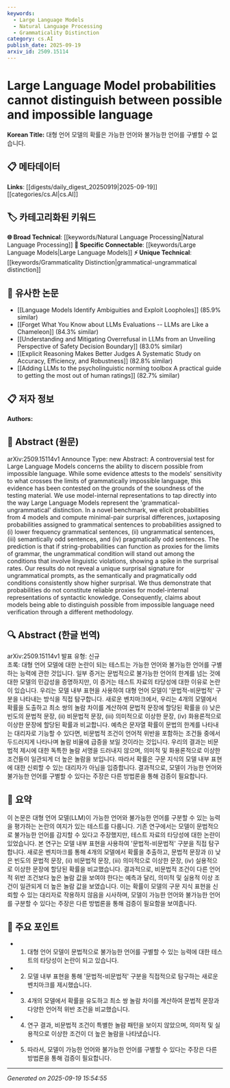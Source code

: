 ```yaml
---
keywords:
  - Large Language Models
  - Natural Language Processing
  - Grammaticality Distinction
category: cs.AI
publish_date: 2025-09-19
arxiv_id: 2509.15114
---
```


<!-- KEYWORD_LINKING_METADATA:
{
  "processed_timestamp": "2025-09-22 21:38:48.655951",
  "vocabulary_version": "1.0",
  "selected_keywords": [
    "Large Language Models",
    "Natural Language Processing",
    "Grammaticality Distinction"
  ],
  "rejected_keywords": [
    "Probabilistic Proxies"
  ],
  "similarity_scores": {
    "Large Language Models": 0.9,
    "Natural Language Processing": 0.8,
    "Grammaticality Distinction": 0.75
  },
  "extraction_method": "AI_prompt_based",
  "budget_applied": true
}
-->


# Large Language Model probabilities cannot distinguish between possible and impossible language

**Korean Title:** 대형 언어 모델의 확률은 가능한 언어와 불가능한 언어를 구별할 수 없습니다.

## 📋 메타데이터

**Links**: [[digests/daily_digest_20250919|2025-09-19]]   [[categories/cs.AI|cs.AI]]

## 🏷️ 카테고리화된 키워드
**🌐 Broad Technical**: [[keywords/Natural Language Processing|Natural Language Processing]]
**🔗 Specific Connectable**: [[keywords/Large Language Models|Large Language Models]]
**⚡ Unique Technical**: [[keywords/Grammaticality Distinction|grammatical-ungrammatical distinction]]

## 🔗 유사한 논문
- [[Language Models Identify Ambiguities and Exploit Loopholes]] (85.9% similar)
- [[Forget What You Know about LLMs Evaluations -- LLMs are Like a Chameleon]] (84.3% similar)
- [[Understanding and Mitigating Overrefusal in LLMs from an Unveiling Perspective of Safety Decision Boundary]] (83.0% similar)
- [[Explicit Reasoning Makes Better Judges A Systematic Study on Accuracy, Efficiency, and Robustness]] (82.8% similar)
- [[Adding LLMs to the psycholinguistic norming toolbox A practical guide to getting the most out of human ratings]] (82.7% similar)

## 📋 저자 정보

**Authors:** 

## 📄 Abstract (원문)

arXiv:2509.15114v1 Announce Type: new 
Abstract: A controversial test for Large Language Models concerns the ability to discern possible from impossible language. While some evidence attests to the models' sensitivity to what crosses the limits of grammatically impossible language, this evidence has been contested on the grounds of the soundness of the testing material. We use model-internal representations to tap directly into the way Large Language Models represent the 'grammatical-ungrammatical' distinction. In a novel benchmark, we elicit probabilities from 4 models and compute minimal-pair surprisal differences, juxtaposing probabilities assigned to grammatical sentences to probabilities assigned to (i) lower frequency grammatical sentences, (ii) ungrammatical sentences, (iii) semantically odd sentences, and (iv) pragmatically odd sentences. The prediction is that if string-probabilities can function as proxies for the limits of grammar, the ungrammatical condition will stand out among the conditions that involve linguistic violations, showing a spike in the surprisal rates. Our results do not reveal a unique surprisal signature for ungrammatical prompts, as the semantically and pragmatically odd conditions consistently show higher surprisal. We thus demonstrate that probabilities do not constitute reliable proxies for model-internal representations of syntactic knowledge. Consequently, claims about models being able to distinguish possible from impossible language need verification through a different methodology.

## 🔍 Abstract (한글 번역)

arXiv:2509.15114v1 발표 유형: 신규  
초록: 대형 언어 모델에 대한 논란이 되는 테스트는 가능한 언어와 불가능한 언어를 구별하는 능력에 관한 것입니다. 일부 증거는 문법적으로 불가능한 언어의 한계를 넘는 것에 대한 모델의 민감성을 증명하지만, 이 증거는 테스트 자료의 타당성에 대한 이유로 논란이 있습니다. 우리는 모델 내부 표현을 사용하여 대형 언어 모델이 '문법적-비문법적' 구분을 나타내는 방식을 직접 탐구합니다. 새로운 벤치마크에서, 우리는 4개의 모델에서 확률을 도출하고 최소 쌍의 놀람 차이를 계산하여 문법적 문장에 할당된 확률을 (i) 낮은 빈도의 문법적 문장, (ii) 비문법적 문장, (iii) 의미적으로 이상한 문장, (iv) 화용론적으로 이상한 문장에 할당된 확률과 비교합니다. 예측은 문자열 확률이 문법의 한계를 나타내는 대리자로 기능할 수 있다면, 비문법적 조건이 언어적 위반을 포함하는 조건들 중에서 두드러지게 나타나며 놀람 비율에 급증을 보일 것이라는 것입니다. 우리의 결과는 비문법적 제시에 대한 독특한 놀람 서명을 드러내지 않으며, 의미적 및 화용론적으로 이상한 조건들이 일관되게 더 높은 놀람을 보입니다. 따라서 확률은 구문 지식의 모델 내부 표현에 대한 신뢰할 수 있는 대리자가 아님을 입증합니다. 결과적으로, 모델이 가능한 언어와 불가능한 언어를 구별할 수 있다는 주장은 다른 방법론을 통해 검증이 필요합니다.

## 📝 요약

이 논문은 대형 언어 모델(LLM)이 가능한 언어와 불가능한 언어를 구분할 수 있는 능력을 평가하는 논란의 여지가 있는 테스트를 다룹니다. 기존 연구에서는 모델이 문법적으로 불가능한 언어를 감지할 수 있다고 주장했지만, 테스트 자료의 타당성에 대한 논란이 있었습니다. 본 연구는 모델 내부 표현을 사용하여 '문법적-비문법적' 구분을 직접 탐구합니다. 새로운 벤치마크를 통해 4개의 모델에서 확률을 추출하고, 문법적 문장과 (i) 낮은 빈도의 문법적 문장, (ii) 비문법적 문장, (iii) 의미적으로 이상한 문장, (iv) 실용적으로 이상한 문장에 할당된 확률을 비교했습니다. 결과적으로, 비문법적 조건이 다른 언어적 위반 조건보다 높은 놀람 값을 보여야 한다는 예측과 달리, 의미적 및 실용적 이상 조건이 일관되게 더 높은 놀람 값을 보였습니다. 이는 확률이 모델의 구문 지식 표현을 신뢰할 수 있는 대리자로 작용하지 않음을 시사하며, 모델이 가능한 언어와 불가능한 언어를 구분할 수 있다는 주장은 다른 방법론을 통해 검증이 필요함을 보여줍니다.

## 🎯 주요 포인트

- 1. 대형 언어 모델이 문법적으로 불가능한 언어를 구별할 수 있는 능력에 대한 테스트의 타당성이 논란이 되고 있습니다.

- 2. 모델 내부 표현을 통해 '문법적-비문법적' 구분을 직접적으로 탐구하는 새로운 벤치마크를 제시했습니다.

- 3. 4개의 모델에서 확률을 유도하고 최소 쌍 놀람 차이를 계산하여 문법적 문장과 다양한 언어적 위반 조건을 비교했습니다.

- 4. 연구 결과, 비문법적 조건이 특별한 놀람 패턴을 보이지 않았으며, 의미적 및 실용적으로 이상한 조건이 더 높은 놀람을 나타냈습니다.

- 5. 따라서, 모델이 가능한 언어와 불가능한 언어를 구별할 수 있다는 주장은 다른 방법론을 통해 검증이 필요합니다.

---

*Generated on 2025-09-19 15:54:55*
